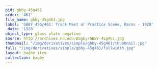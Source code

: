 ```yaml
---
pid: gbby-45g461
order: '461'
file_name: gbby-45g461.jpg
label: 'GBBY 45G/461: Track Meet or Practice Scene, Races - 1928'
_date: '1928'
object_type: glass plate negative
source: http://archives.nd.edu/Bagby/GBBY-45g461.jpg
thumbnail: "/img/derivatives/simple/gbby-45g461/thumbnail.jpg"
full: "/img/derivatives/simple/gbby-45g461/fullwidth.jpg"
layout: bagby_item
collection: bagby
---
```

